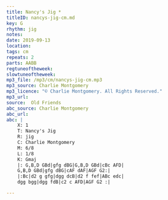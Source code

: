 ```yaml
---
title: Nancy's Jig *
titleID: nancys-jig-cm.md
key: G
rhythm: jig
notes:
date: 2019-09-13
location:
tags: cm
repeats: 2
parts: AABB
regtuneoftheweek:
slowtuneoftheweek:
mp3_file: /mp3/cm/nancys-jig-cm.mp3
mp3_source: Charlie Montgomery
mp3_licence: "© Charlie Montgomery. All Rights Reserved."
mp3_url:
source:  Old Friends
abc_source: Charlie Montgomery
abc_url:
abc: |
    X: 1
    T: Nancy's Jig
    R: jig
    C: Charlie Montgomery
    M: 6/8
    L: 1/8
    K: Gmaj
    |: G,B,D GBd|gfg dBG|G,B,D GBd|cBc AFD|
    G,B,D GBd|gfg dBG|cAF dAF|AGF G2:|
    |:Bc|d2 g gfg|dgg dcB|d2 f fef|ABc edc|
    dgg bgg|dgg fdB|c2 c AFD|AGF G2 :|

---
```

